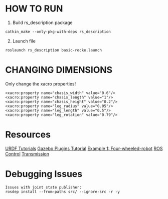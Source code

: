 # HOW TO RUN
1. Build rs_description package
```
catkin_make --only-pkg-with-deps rs_description
```
2. Launch file
```
roslaunch rs_description basic-rocke.launch 
```

# CHANGING DIMENSIONS
Only change the xacro properties! 
```
<xacro:property name="chasis_width" value="0.6"/>
<xacro:property name="chasis_length" value="1"/>
<xacro:property name="chasis_height" value="0.2"/>
<xacro:property name="leg_radius" value="0.05"/>
<xacro:property name="leg_length" value="0.5"/>
<xacro:property name="leg_rotation" value="0.79"/>
```

# Resources
[URDF Tutorials](http://wiki.ros.org/urdf/Tutorials)
[Gazebo Plugins Tutorial](https://classic.gazebosim.org/tutorials?tut=ros_gzplugins#Tutorial:UsingGazebopluginswithROS)
[Example 1: Four-wheeled-robot](https://github.com/harshmittal2210/Robotics_ws/tree/main/src/atom)
[ROS Control](https://classic.gazebosim.org/tutorials?tut=ros_control&cat=connect_ros)
[Transmission](http://wiki.ros.org/urdf/XML/Transmission)

# Debugging Issues 
```
Issues with joint state publisher: 
rosdep install --from-paths src/ --ignore-src -r -y
```
